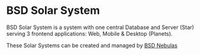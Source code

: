 # BSD Solar System

BSD Solar System is a system with one central Database and Server (Star) serving 3 frontend applications: Web, Mobile & Desktop (Planets).

These Solar Systems can be created and managed by [BSD Nebulas](https://github.com/brightsidedeveloper/bsd-nebula)
